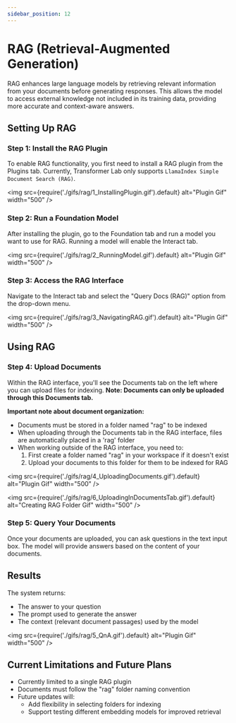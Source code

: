 ```yaml
---
sidebar_position: 12
---
```


# RAG (Retrieval-Augmented Generation)

RAG enhances large language models by retrieving relevant information from your documents before generating responses. This allows the model to access external knowledge not included in its training data, providing more accurate and context-aware answers.

## Setting Up RAG

### Step 1: Install the RAG Plugin

To enable RAG functionality, you first need to install a RAG plugin from the Plugins tab. Currently, Transformer Lab only supports `LlamaIndex Simple Document Search (RAG)`.

<img src={require('./gifs/rag/1_InstallingPlugin.gif').default} alt="Plugin Gif" width="500" />

### Step 2: Run a Foundation Model

After installing the plugin, go to the Foundation tab and run a model you want to use for RAG. Running a model will enable the Interact tab.

<img src={require('./gifs/rag/2_RunningModel.gif').default} alt="Plugin Gif" width="500" />

### Step 3: Access the RAG Interface

Navigate to the Interact tab and select the "Query Docs (RAG)" option from the drop-down menu.

<img src={require('./gifs/rag/3_NavigatingRAG.gif').default} alt="Plugin Gif" width="500" />

## Using RAG

### Step 4: Upload Documents

Within the RAG interface, you'll see the Documents tab on the left where you can upload files for indexing. **Note: Documents can only be uploaded through this Documents tab.**

**Important note about document organization:**

- Documents must be stored in a folder named "rag" to be indexed
- When uploading through the Documents tab in the RAG interface, files are automatically placed in a 'rag' folder
- When working outside of the RAG interface, you need to:
  1. First create a folder named "rag" in your workspace if it doesn't exist
  2. Upload your documents to this folder for them to be indexed for RAG

<img src={require('./gifs/rag/4_UploadingDocuments.gif').default} alt="Plugin Gif" width="500" />

<img src={require('./gifs/rag/6_UploadingInDocumentsTab.gif').default} alt="Creating RAG Folder Gif" width="500" />

### Step 5: Query Your Documents

Once your documents are uploaded, you can ask questions in the text input box. The model will provide answers based on the content of your documents.

## Results

The system returns:

- The answer to your question
- The prompt used to generate the answer
- The context (relevant document passages) used by the model

<img src={require('./gifs/rag/5_QnA.gif').default} alt="Plugin Gif" width="500" />

## Current Limitations and Future Plans

- Currently limited to a single RAG plugin
- Documents must follow the "rag" folder naming convention
- Future updates will:
  - Add flexibility in selecting folders for indexing
  - Support testing different embedding models for improved retrieval
